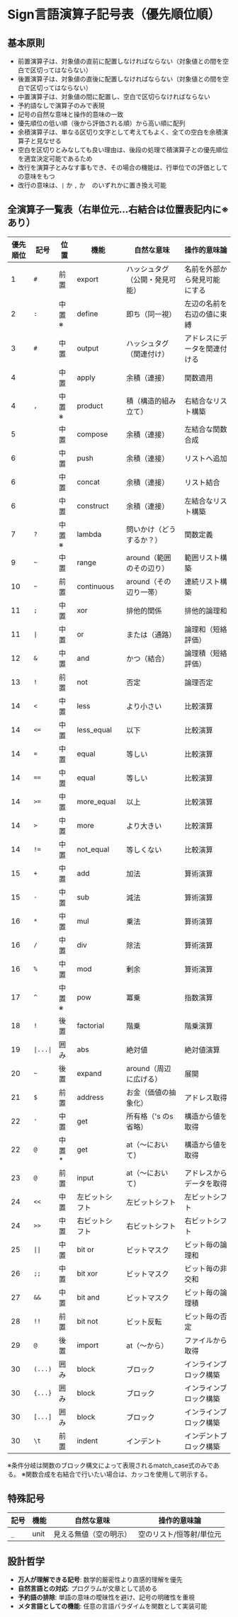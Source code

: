 # Sign言語演算子記号表（優先順位順）

## 基本原則
- 前置演算子は、対象値の直前に配置しなければならない（対象値との間を空白で区切ってはならない）
- 後置演算子は、対象値の直後に配置しなければならない（対象値との間を空白で区切ってはならない）
- 中置演算子は、対象値の間に配置し、空白で区切らなければならない
- 予約語なしで演算子のみで表現
- 記号の自然な意味と操作的意味の一致
- 優先順位の低い順（後から評価される順）から高い順に配列
- 余積演算子は、単なる区切り文字として考えてもよく、全ての空白を余積演算子と見なせる
- 空白を区切りとみなしても良い理由は、後段の処理で積演算子との優先順位を適宜決定可能であるため
- 改行を演算子とみなす事もでき、その場合の機能は、行単位での評価としての意味をもつ
- 改行の意味は、`|` か `,` か ` ` のいずれかに置き換え可能

## 全演算子一覧表（右単位元…右結合は位置表記内に※あり）

| 優先順位 | 記号 | 位置 | 機能 | 自然な意味 | 操作的意味論 |
|---------|------|------|------|-----------|-------------|
| 1 | `#` | 前置 | export | ハッシュタグ（公開・発見可能） | 名前を外部から発見可能にする |
| 2 | `:` | 中置※ | define | 即ち（同一視） | 左辺の名前を右辺の値に束縛 |
| 3 | `#` | 中置 | output | ハッシュタグ（関連付け） | アドレスにデータを関連付ける |
| 4 | ` ` | 中置 | apply | 余積（連接） | 関数適用 |
| 4 | `,` | 中置※ | product | 積（構造的組み立て） | 右結合なリスト構築 |
| 5 | ` ` | 中置 | compose | 余積（連接） | 左結合な関数合成 |
| 6 | ` ` | 中置 | push | 余積（連接） | リストへ追加 |
| 6 | ` ` | 中置 | concat | 余積（連接） | リスト結合 |
| 6 | ` ` | 中置 | construct | 余積（連接） | 左結合なリスト構築 |
| 7 | `?` | 中置※ | lambda | 問いかけ（どうするか？） | 関数定義 |
| 9 | `~` | 中置 | range | around（範囲のその辺り） | 範囲リスト構築 |
| 10 | `~` | 前置 | continuous | around（その辺り一帯） | 連続リスト構築 |
| 11 | `;` | 中置 | xor | 排他的関係 | 排他的論理和 |
| 11 | `\|` | 中置 | or | または（通路） | 論理和（短絡評価） |
| 12 | `&` | 中置 | and | かつ（結合） | 論理積（短絡評価） |
| 13 | `!` | 前置 | not | 否定 | 論理否定 |
| 14 | `<` | 中置 | less | より小さい | 比較演算 |
| 14 | `<=` | 中置 | less_equal | 以下 | 比較演算 |
| 14 | `=` | 中置 | equal | 等しい | 比較演算 |
| 14 | `==` | 中置 | equal | 等しい | 比較演算 |
| 14 | `>=` | 中置 | more_equal | 以上 | 比較演算 |
| 14 | `>` | 中置 | more | より大きい | 比較演算 |
| 14 | `!=` | 中置 | not_equal | 等しくない | 比較演算 |
| 15 | `+` | 中置 | add | 加法 | 算術演算 |
| 15 | `-` | 中置 | sub | 減法 | 算術演算 |
| 16 | `*` | 中置 | mul | 乗法 | 算術演算 |
| 16 | `/` | 中置 | div | 除法 | 算術演算 |
| 16 | `%` | 中置 | mod | 剰余 | 算術演算 |
| 17 | `^` | 中置※ | pow | 冪乗 | 指数演算 |
| 18 | `!` | 後置 | factorial | 階乗 | 階乗演算 |
| 19 | `\|...\|` | 囲み | abs | 絶対値 | 絶対値演算 |
| 20 | `~` | 後置 | expand | around（周辺に広げる） | 展開 |
| 21 | `$` | 前置 | address | お金（価値の抽象化） | アドレス取得 |
| 22 | `'` | 中置 | get | 所有格（'s のs省略） | 構造から値を取得 |
| 22 | `@` | 中置* | get | at（〜において） | 構造から値を取得 |
| 23 | `@` | 前置 | input | at（〜において） | アドレスからデータを取得 |
| 24 | `<<` | 中置 | 左ビットシフト | 左ビットシフト | 左ビットシフト |
| 24 | `>>` | 中置 | 右ビットシフト | 右ビットシフト | 右ビットシフト |
| 25 | `\|\|` | 中置 | bit or | ビットマスク | ビット毎の論理和 |
| 26 | `;;` | 中置 | bit xor | ビットマスク | ビット毎の非交和 |
| 27 | `&&` | 中置 | bit and | ビットマスク | ビット毎の論理積 |
| 28 | `!!` | 前置 | bit not | ビット反転 | ビット毎の否定 |
| 29 | `@` | 後置 | import | at（〜から） | ファイルから取得 |
| 30 | `(...)` | 囲み | block | ブロック | インラインブロック構築 |
| 30 | `{...}` | 囲み | block | ブロック | インラインブロック構築 |
| 30 | `[...]` | 囲み | block | ブロック | インラインブロック構築 |
| 30 | `\t` | 前置 | indent | インデント | インデントブロック構築 |

※条件分岐は関数のブロック構文によって表現されるmatch_case式のみである。
※関数合成を右結合で行いたい場合は、カッコを使用して明示する。


## 特殊記号

| 記号 | 機能 | 自然な意味 | 操作的意味論 |
|------|------|-----------|-------------|
| `_` | unit | 見える無値（空の明示） | 空のリスト/恒等射/単位元 |

## 設計哲学
- **万人が理解できる記号**: 数学的厳密性より直感的理解を優先
- **自然言語との対応**: プログラムが文章として読める
- **予約語の排除**: 単語の意味の曖昧性を避け、記号の明確性を重視
- **メタ言語としての機能**: 任意の言語パラダイムを関数として実装可能
